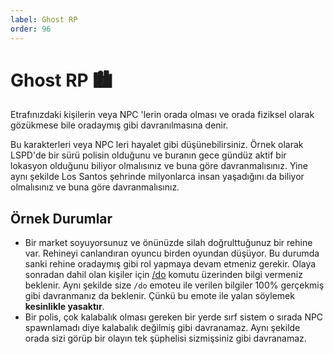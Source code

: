 ```yaml
---
label: Ghost RP
order: 96
---
```


# Ghost RP :cityscape:

Etrafınızdaki kişilerin veya NPC 'lerin orada olması ve orada fiziksel olarak gözükmese bile oradaymış gibi davranılmasına denir.

Bu karakterleri veya NPC leri hayalet gibi düşünebilirsiniz. Örnek olarak LSPD'de bir sürü polisin olduğunu ve buranın gece gündüz aktif bir lokasyon olduğunu biliyor olmalısınız ve buna göre davranmalısınız. Yine aynı şekilde Los Santos şehrinde milyonlarca insan yaşadığını da biliyor olmalısınız ve buna göre davranmalısınız.

## Örnek Durumlar

- Bir market soyuyorsunuz ve önünüzde silah doğrulttuğunuz bir rehine var. Rehineyi canlandıran oyuncu birden oyundan düşüyor. Bu durumda sanki rehine oradaymış gibi rol yapmaya devam etmeniz gerekir. Olaya sonradan dahil olan kişiler için [/do](/commands/general/do.md) komutu üzerinden bilgi vermeniz beklenir. Aynı şekilde size `/do` emoteu ile verilen bilgiler 100% gerçekmiş gibi davranmanız da beklenir. Çünkü bu emote ile yalan söylemek **kesinlikle yasaktır**.
- Bir polis, çok kalabalık olması gereken bir yerde sırf sistem o sırada NPC spawnlamadı diye kalabalık değilmiş gibi davranamaz. Aynı şekilde orada sizi görüp bir olayın tek şüphelisi sizmişsiniz gibi davranamaz.
